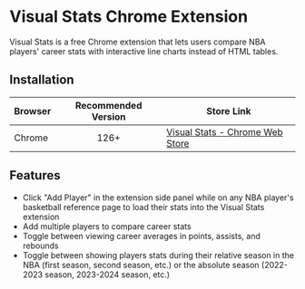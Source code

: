 # Visual Stats Chrome Extension

Visual Stats is a free Chrome extension that lets users compare NBA players' career stats with interactive line charts instead of HTML tables.

## Installation

| Browser | Recommended Version | Store Link                                                                                                                |
| ------- | :-----------------: | ------------------------------------------------------------------------------------------------------------------------- |
| Chrome  |        126+         | [Visual Stats - Chrome Web Store](https://chromewebstore.google.com/detail/visual-stats/fnopmemelgaimmjnakgndfoklpnlkafk) |

## Features

- Click "Add Player" in the extension side panel while on any NBA player's basketball reference page to load their stats into the Visual Stats extension
- Add multiple players to compare career stats
- Toggle between viewing career averages in points, assists, and rebounds
- Toggle between showing players stats during their relative season in the NBA (first season, second season, etc.) or the absolute season (2022-2023 season, 2023-2024 season, etc.)
